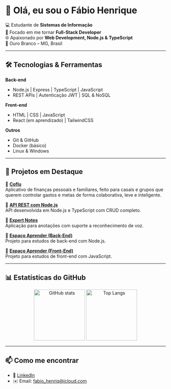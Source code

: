 # 👋 Olá, eu sou o Fábio Henrique

💻 Estudante de **Sistemas de Informação**  
🚀 Focado em me tornar **Full-Stack Developer**  
🌐 Apaixonado por **Web Development, Node.js & TypeScript**  
📍 Ouro Branco – MG, Brasil  

---

## 🛠️ Tecnologias & Ferramentas

**Back-end**
- Node.js | Express | TypeScript | JavaScript  
- REST APIs | Autenticação JWT | SQL & NoSQL  

**Front-end**
- HTML | CSS | JavaScript  
- React (em aprendizado) | TailwindCSS  

**Outros**
- Git & GitHub  
- Docker (básico)  
- Linux & Windows  

---

## 📌 Projetos em Destaque
🔹 [**Coflu**](https://github.com/fabiohenriq31/Coflu)  
Aplicativo de finanças pessoais e familiares, feito para casais e grupos que querem controlar gastos e metas de forma colaborativa, leve e inteligente.

🔹 [**API REST com Node.js**](https://github.com/fabiohenriq31/API-REST-com-Node.js)  
API desenvolvida em Node.js e TypeScript com CRUD completo.

🔹 [**Expert Notes**](https://github.com/fabiohenriq31/expert-Notes)  
Aplicação para anotações com suporte a reconhecimento de voz.  

🔹 [**Espaço Aprender (Back-End)**](https://github.com/fabiohenriq31/espaco-aprender-back-end)  
Projeto para estudos de back-end com Node.js.  

🔹 [**Espaço Aprender (Front-End)**](https://github.com/fabiohenriq31/espaco-aprender-front-end)  
Projeto para estudos de front-end com JavaScript.  

---

## 📊 Estatísticas do GitHub

<p align="center">
  <img src="https://github-readme-stats.vercel.app/api?username=fabiohenriq31&show_icons=true&theme=radical" alt="GitHub stats" height="160"/>
  <img src="https://github-readme-stats.vercel.app/api/top-langs/?username=fabiohenriq31&layout=compact&theme=radical" alt="Top Langs" height="160"/>
</p>

---

## 📫 Como me encontrar

- 💼 [LinkedIn](https://www.linkedin.com/in/fabiohqs)  
- ✉️ Email: fabio_henriq@icloud.com

